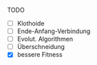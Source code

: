 TODO
- [ ] Klothoide
- [ ] Ende-Anfang-Verbindung
- [ ] Evolut. Algorithmen
- [ ] Überschneidung
- [x] bessere Fitness
